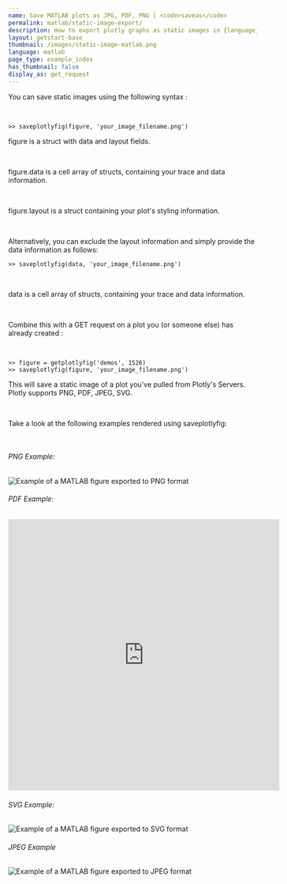 ```yaml
---
name: Save MATLAB plots as JPG, PDF, PNG | <code>saveas</code>
permalink: matlab/static-image-export/
description: How to export plotly graphs as static images in {language}. Plotly supports png, svg, jpg, and pdf image export.
layout: getstart-base
thumbnail: /images/static-image-matlab.png
language: matlab
page_type: example_index
has_thumbnail: false
display_as: get_request
---
```


<div class="content-box">
<p>You can save static images using the following syntax :</p><br>

<pre><code>>> saveplotlyfig(figure, 'your_image_filename.png')</code></pre>

<p>figure is a struct with data and layout fields.</p><br>
<p>figure.data is a cell array of structs, containing your trace and data information.</p><br>
<p>figure.layout is a struct containing your plot's styling information.</p></br>

<p>Alternatively, you can exclude the layout information and simply provide the data information as follows:

<pre><code>>> saveplotlyfig(data, 'your_image_filename.png')</code></pre></br>
<p>data is a cell array of structs, containing your trace and data information.</p><br>


<p>Combine this with a GET request on a plot you (or someone else) has already created :<p></br>

<pre><code>>> figure = getplotlyfig('demos', 1526)
>> saveplotlyfig(figure, 'your_image_filename.png')
</code></pre>

<p>This will save a static image of a plot you've pulled from Plotly's Servers. Plotly supports PNG, PDF, JPEG, SVG.</p><br>

<p>Take a look at the following examples rendered using saveplotlyfig:</p><br>

<h6>PNG Example:</h6>

<img src="https://plot.ly/~PlotBot/149.png" alt="Example of a MATLAB figure exported to PNG format">

<h6>PDF Example:</h6>

<iframe src="https://plot.ly/static/api_docs/image/matlab_user_guide/MatlabImageExample.pdf" scrolling="no" height="550" width="550" frameborder="0"></iframe>

<h6>SVG Example:</h6>

<img src="https://plot.ly/~etpinard/199.svg" alt="Example of a MATLAB figure exported to SVG format">

<h6>JPEG Example</h6>

<img src="https://plot.ly/~Dreamshot/539.jpeg" alt="Example of a MATLAB figure exported to JPEG format">


</div><br>
